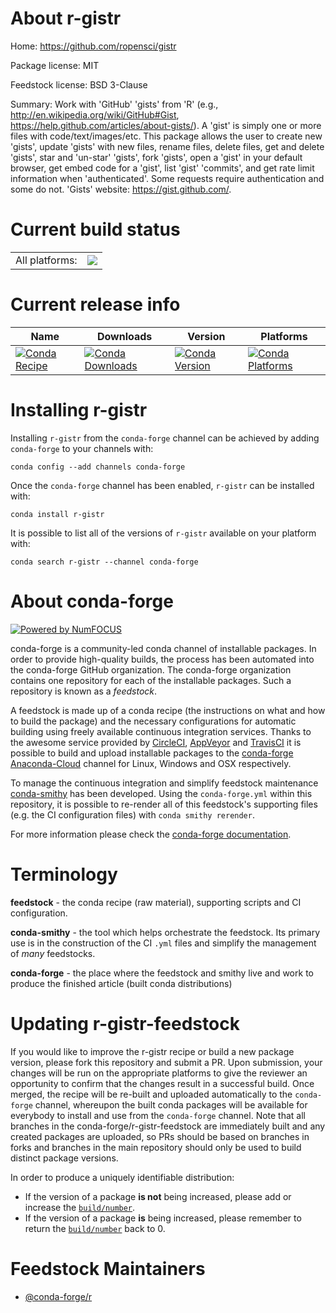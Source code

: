 About r-gistr
=============

Home: https://github.com/ropensci/gistr

Package license: MIT

Feedstock license: BSD 3-Clause

Summary: Work with 'GitHub' 'gists' from 'R' (e.g.,  <http://en.wikipedia.org/wiki/GitHub#Gist>,  <https://help.github.com/articles/about-gists/>). A 'gist' is simply one or more files with code/text/images/etc. This package allows the user to create new 'gists', update 'gists' with new files, rename files, delete files, get and delete 'gists', star and 'un-star' 'gists', fork 'gists', open a 'gist' in your default browser, get embed code for a 'gist', list 'gist' 'commits', and get rate limit information when 'authenticated'. Some requests require authentication and some do not. 'Gists' website:  <https://gist.github.com/>.



Current build status
====================


<table><tr><td>All platforms:</td>
    <td>
      <a href="https://dev.azure.com/conda-forge/feedstock-builds/_build/latest?definitionId=1195&branchName=master">
        <img src="https://dev.azure.com/conda-forge/feedstock-builds/_apis/build/status/r-gistr-feedstock?branchName=master">
      </a>
    </td>
  </tr>
</table>

Current release info
====================

| Name | Downloads | Version | Platforms |
| --- | --- | --- | --- |
| [![Conda Recipe](https://img.shields.io/badge/recipe-r--gistr-green.svg)](https://anaconda.org/conda-forge/r-gistr) | [![Conda Downloads](https://img.shields.io/conda/dn/conda-forge/r-gistr.svg)](https://anaconda.org/conda-forge/r-gistr) | [![Conda Version](https://img.shields.io/conda/vn/conda-forge/r-gistr.svg)](https://anaconda.org/conda-forge/r-gistr) | [![Conda Platforms](https://img.shields.io/conda/pn/conda-forge/r-gistr.svg)](https://anaconda.org/conda-forge/r-gistr) |

Installing r-gistr
==================

Installing `r-gistr` from the `conda-forge` channel can be achieved by adding `conda-forge` to your channels with:

```
conda config --add channels conda-forge
```

Once the `conda-forge` channel has been enabled, `r-gistr` can be installed with:

```
conda install r-gistr
```

It is possible to list all of the versions of `r-gistr` available on your platform with:

```
conda search r-gistr --channel conda-forge
```


About conda-forge
=================

[![Powered by NumFOCUS](https://img.shields.io/badge/powered%20by-NumFOCUS-orange.svg?style=flat&colorA=E1523D&colorB=007D8A)](http://numfocus.org)

conda-forge is a community-led conda channel of installable packages.
In order to provide high-quality builds, the process has been automated into the
conda-forge GitHub organization. The conda-forge organization contains one repository
for each of the installable packages. Such a repository is known as a *feedstock*.

A feedstock is made up of a conda recipe (the instructions on what and how to build
the package) and the necessary configurations for automatic building using freely
available continuous integration services. Thanks to the awesome service provided by
[CircleCI](https://circleci.com/), [AppVeyor](https://www.appveyor.com/)
and [TravisCI](https://travis-ci.com/) it is possible to build and upload installable
packages to the [conda-forge](https://anaconda.org/conda-forge)
[Anaconda-Cloud](https://anaconda.org/) channel for Linux, Windows and OSX respectively.

To manage the continuous integration and simplify feedstock maintenance
[conda-smithy](https://github.com/conda-forge/conda-smithy) has been developed.
Using the ``conda-forge.yml`` within this repository, it is possible to re-render all of
this feedstock's supporting files (e.g. the CI configuration files) with ``conda smithy rerender``.

For more information please check the [conda-forge documentation](https://conda-forge.org/docs/).

Terminology
===========

**feedstock** - the conda recipe (raw material), supporting scripts and CI configuration.

**conda-smithy** - the tool which helps orchestrate the feedstock.
                   Its primary use is in the construction of the CI ``.yml`` files
                   and simplify the management of *many* feedstocks.

**conda-forge** - the place where the feedstock and smithy live and work to
                  produce the finished article (built conda distributions)


Updating r-gistr-feedstock
==========================

If you would like to improve the r-gistr recipe or build a new
package version, please fork this repository and submit a PR. Upon submission,
your changes will be run on the appropriate platforms to give the reviewer an
opportunity to confirm that the changes result in a successful build. Once
merged, the recipe will be re-built and uploaded automatically to the
`conda-forge` channel, whereupon the built conda packages will be available for
everybody to install and use from the `conda-forge` channel.
Note that all branches in the conda-forge/r-gistr-feedstock are
immediately built and any created packages are uploaded, so PRs should be based
on branches in forks and branches in the main repository should only be used to
build distinct package versions.

In order to produce a uniquely identifiable distribution:
 * If the version of a package **is not** being increased, please add or increase
   the [``build/number``](https://conda.io/docs/user-guide/tasks/build-packages/define-metadata.html#build-number-and-string).
 * If the version of a package **is** being increased, please remember to return
   the [``build/number``](https://conda.io/docs/user-guide/tasks/build-packages/define-metadata.html#build-number-and-string)
   back to 0.

Feedstock Maintainers
=====================

* [@conda-forge/r](https://github.com/conda-forge/r/)

